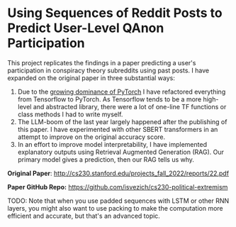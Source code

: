 # Using Sequences of Reddit Posts to Predict User-Level QAnon Participation

This project replicates the findings in a paper predicting a user's participation in conspiracy theory subreddits using past posts. I have expanded on the original paper in three substantial ways:

1. Due to the [growing dominance of PyTorch](https://www.assemblyai.com/blog/pytorch-vs-tensorflow-in-2023/) I have refactored everything from Tensorflow to PyTorch. As Tensorflow tends to be a more high-level and abstracted library, there were a lot of one-line TF functions or class methods I had to write myself.
1. The LLM-boom of the last year largely happened after the publishing of this paper. I have experimented with other SBERT transformers in an attempt to improve on the original accuracy score.
1. In an effort to improve model interpretability, I have implemented explanatory outputs using Retrieval Augmented Generation (RAG). Our primary model gives a prediction, then our RAG tells us why.

**Original Paper**: http://cs230.stanford.edu/projects_fall_2022/reports/22.pdf

**Paper GitHub Repo:** https://github.com/isvezich/cs230-political-extremism

TODO: Note that when you use padded sequences with LSTM or other RNN layers, you might also want to use packing to make the computation more efficient and accurate, but that's an advanced topic.
